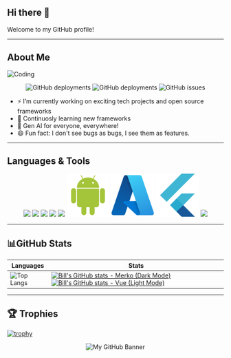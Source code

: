 ## Hi there 👋

Welcome to my GitHub profile!

---

## About Me
![Coding](https://github.com/user-attachments/assets/f69474ae-ce79-4bda-a579-3f516df094cf)
<p align="center">
  <img alt="GitHub deployments" src="https://img.shields.io/github/deployments/ABSphreak/readme-jokes/Production?label=Production&style=flat-square"/>
  <img alt="GitHub deployments" src="https://img.shields.io/github/deployments/ABSphreak/readme-jokes/Preview?label=Testing&style=flat-square"/>
  <img alt="GitHub issues" src="https://img.shields.io/badge/Issues-0-success?style=flat-square&logo=github"/>

</p>

- ⚡ I’m currently working on exciting tech projects and  open source frameworks
- 🌱 Continuosly learning new frameworks
- 🤖 Gen AI for everyone, everywhere!
- 😄 Fun fact: I don't see bugs as bugs, I see them as features.

---

## Languages & Tools
<div align="center">
  <img src="https://user-images.githubusercontent.com/74038190/212257454-16e3712e-945a-4ca2-b238-408ad0bf87e6.gif" width="100">
  <img src="https://user-images.githubusercontent.com/74038190/212257472-08e52665-c503-4bd9-aa20-f5a4dae769b5.gif" width="100">
  <img src="https://user-images.githubusercontent.com/74038190/212257460-738ff738-247f-4445-a718-cdd0ca76e2db.gif" width="100">
  <img src="https://user-images.githubusercontent.com/74038190/212257467-871d32b7-e401-42e8-a166-fcfd7baa4c6b.gif" width="100">
  <img src="https://github.com/Anmol-Baranwal/Cool-GIFs-For-GitHub/assets/74038190/3c16d4f2-b757-4c70-8f42-43d5dddd2c36" width="100">
  <img src="https://raw.githubusercontent.com/devicons/devicon/master/icons/android/android-original.svg" width="100">
  <img src="https://raw.githubusercontent.com/devicons/devicon/master/icons/azure/azure-original.svg" width="100">
  <img src="https://raw.githubusercontent.com/devicons/devicon/master/icons/flutter/flutter-original.svg" width="100">
  <img src="https://github.com/user-attachments/assets/9f89bcf8-86cb-45b3-ac19-703710204b5f" width="100" >
</div>

---


## 📊GitHub Stats  

|  Languages | Stats  |
|---|---|
| ![Top Langs](https://github-readme-stats.vercel.app/api/top-langs/?username=bjoseph23&size_weight=0.5&count_weight=0.5) | [![Bill's GitHub stats - Merko (Dark Mode)](https://github-readme-stats.vercel.app/api?username=bjoseph23&show_icons=true&theme=merko#gh-dark-mode-only)](https://github.com/anuraghazra/github-readme-stats#gh-dark-mode-only)  [![Bill's GitHub stats - Vue (Light Mode)](https://github-readme-stats.vercel.app/api?username=bjoseph23&show_icons=true&theme=vue#gh-light-mode-only)](https://github.com/anuraghazra/github-readme-stats#gh-light-mode-only) |

---

## 🏆 Trophies

[![trophy](https://github-profile-trophy.vercel.app/?username=bjoseph23&rank=-?&column=7&margin-w=15&margin-h=15)](https://github.com/bjoseph23/github-profile-trophy)

<p align="center">
  <img src="https://github.com/user-attachments/assets/b0128256-4f4d-45e4-9cbe-b58732c5e9d0" alt="My GitHub Banner" width="80%">
</p>
